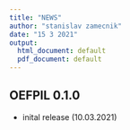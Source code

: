 ```yaml
---
title: "NEWS"
author: "stanislav zamecnik"
date: "15 3 2021"
output:
  html_document: default
  pdf_document: default
---
```


## OEFPIL 0.1.0

- inital release (10.03.2021)
